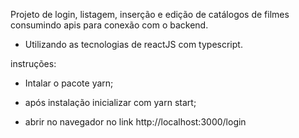 Projeto de login, listagem, inserção e edição de catálogos de filmes consumindo apis para conexão com o backend. 

- Utilizando as tecnologias de reactJS com typescript.

instruções:
- Intalar o pacote yarn;

- após instalação inicializar com yarn start;

- abrir no navegador no link http://localhost:3000/login
